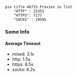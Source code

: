 
```mermaid
pie title 46715 Proxies in list
    "HTTP" : 25351
    "HTTPS": 7177
    "SOCKS" : 19595
```

### Some Info
#### Average Timeout

- mixed: 3.1s
- http: 1.5s
- https: 8.5s
- socks: 6.2s
